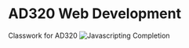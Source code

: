 # AD320 Web Development
 Classwork for AD320
![Javascripting Completion](/AD320-Web-Development/Week2/javascripting/Complete.png)
